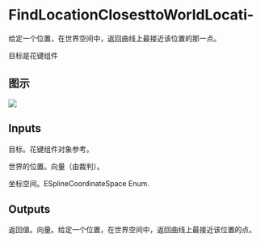 # FindLocationClosesttoWorldLocati-

给定一个位置，在世界空间中，返回曲线上最接近该位置的那一点。

目标是花键组件

## 图示

![]($-20221218-21001226.png)

## Inputs

目标。花键组件对象参考。

世界的位置。向量（由裁判）。

坐标空间。ESplineCoordinateSpace Enum.  

## Outputs

返回值。向量。给定一个位置，在世界空间中，返回曲线上最接近该位置的点。
